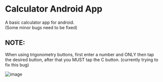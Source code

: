 # Calculator Android App
A basic calculator app for android.  
(Some minor bugs need to be fixed)  
## NOTE:  
When using trigonometry buttons, first enter a number and ONLY then tap the desired button, after that you MUST tap the C button. (currently trying to fix this bug)
  
![image](https://user-images.githubusercontent.com/72816570/141752585-1cee9669-2b24-4eba-9446-accc2260df2c.png)
